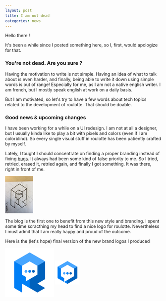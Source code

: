 ```yaml
---
layout: post
title: I am not dead
categories: news
---
```


<!-- excerpt start -->
Hello there !

It's been a while since I posted something here, so I, first, would apologize for that.
<!-- excerpt end -->

### You're not dead. Are you sure ?

Having the motivation to write is not simple. Having an idea of what to talk about is even harder,
and finally, being able to write it down using simple words is out of range!
Especially for me, as I am not a native english writer. I am french, but I mostly speak english at work on a daily basis.

But I am motivated, so let's try to have a few words about tech topics related to the development of roulotte.
That should be doable.

### Good news &amp; upcoming changes

I have been working for a while on a UI redesign. I am not at all a designer,
but I usually kinda like to play a bit with pixels and colors (even if I am colorblind).
So every single visual stuff in roulotte has been patiently crafted by myself.

Lately, I tought I should concentrate on finding a proper branding instead of fixing [bugs](https://bitbucket.org/bcharbonnier/roulotte/issues). It always had been some kind of false priority to me.
So I tried, retried, erased it, retried again, and finally I got something. It was there, right in front of me.

<img style="width: 90px;" src="/images/2014/04/first-draft.jpg" />

The blog is the first one to benefit from this new style and branding. I spent some time scracthing my head to find a
nice logo for roulotte.  Nevertheless I must admit that I am really happy and proud of the outcome.

Here is the (let's hope) final version of the new brand logos I produced

<img style="with: 158px;height: 158px;vertical-align:middle" src="/images/2014/04/roulotte-logo.svg" />
<img style="with: 78px;height: 78px;vertical-align:middle" src="/images/2014/04/roulotte-hexa-logo.svg" />

